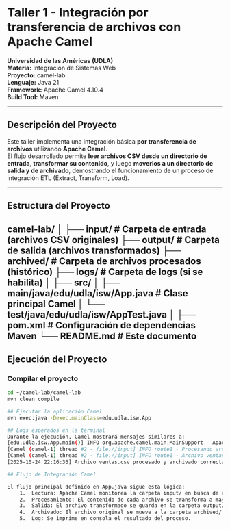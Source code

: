 # Taller 1 - Integración por transferencia de archivos con Apache Camel

**Universidad de las Américas (UDLA)**  
**Materia:** Integración de Sistemas Web  
**Proyecto:** camel-lab  
**Lenguaje:** Java 21  
**Framework:** Apache Camel 4.10.4  
**Build Tool:** Maven  

---

## Descripción del Proyecto

Este taller implementa una integración básica **por transferencia de archivos** utilizando **Apache Camel**.  
El flujo desarrollado permite **leer archivos CSV desde un directorio de entrada**, **transformar su contenido**, y luego **moverlos a un directorio de salida y de archivado**, demostrando el funcionamiento de un proceso de integración ETL (Extract, Transform, Load).

---

## Estructura del Proyecto

camel-lab/
│
├── input/                # Carpeta de entrada (archivos CSV originales)
├── output/               # Carpeta de salida (archivos transformados)
├── archived/             # Carpeta de archivos procesados (histórico)
├── logs/                 # Carpeta de logs (si se habilita)
│
├── src/
│   ├── main/java/edu/udla/isw/App.java    # Clase principal Camel
│   └── test/java/edu/udla/isw/AppTest.java
│
├── pom.xml               # Configuración de dependencias Maven
└── README.md             # Este documento
---

## Ejecución del Proyecto

### Compilar el proyecto
```bash
cd ~/camel-lab/camel-lab
mvn clean compile

## Ejecutar la aplicación Camel
mvn exec:java -Dexec.mainClass=edu.udla.isw.App

## Logs esperados en la terminal
Durante la ejecución, Camel mostrará mensajes similares a:
[edu.udla.isw.App.main()] INFO org.apache.camel.main.MainSupport - Apache Camel (Main) 4.10.4 is starting
[Camel (camel-1) thread #2 - file://input] INFO route1 - Procesando archivo: ventas.csv
[Camel (camel-1) thread #2 - file://input] INFO route1 - Archivo ventas.csv transformado y movido a output.
[2025-10-24 22:16:36] Archivo ventas.csv procesado y archivado correctamente.

## Flujo de Integración Camel

El flujo principal definido en App.java sigue esta lógica:
	1.	Lectura: Apache Camel monitorea la carpeta input/ en busca de archivos .csv.
	2.	Procesamiento: El contenido de cada archivo se transforma a mayúsculas.
	3.	Salida: El archivo transformado se guarda en la carpeta output/.
	4.	Archivado: El archivo original se mueve a la carpeta archived/.
	5.	Log: Se imprime en consola el resultado del proceso.

